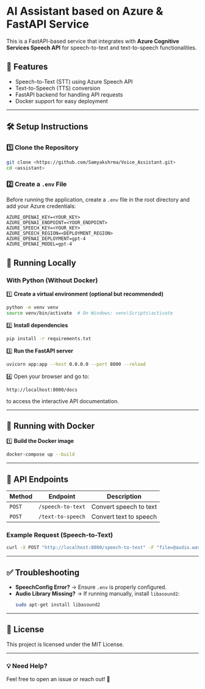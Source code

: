 # AI Assistant based on Azure & FastAPI Service

This is a FastAPI-based service that integrates with **Azure Cognitive Services Speech API** for speech-to-text and text-to-speech functionalities.

## 🚀 Features
- Speech-to-Text (STT) using Azure Speech API
- Text-to-Speech (TTS) conversion
- FastAPI backend for handling API requests
- Docker support for easy deployment

---

## 🛠 Setup Instructions

### 1️⃣ **Clone the Repository**
```sh
git clone <https://github.com/Samyakshrma/Voice_Assistant.git>
cd <assistant>
```

### 2️⃣ **Create a `.env` File**
Before running the application, create a `.env` file in the root directory and add your Azure credentials:
```
AZURE_OPENAI_KEY=<YOUR_KEY>
AZURE_OPENAI_ENDPOINT=<YOUR_ENDPOINT>
AZURE_SPEECH_KEY=<YOUR_KEY>
AZURE_SPEECH_REGION=<DEPLOYMENT_REGION>
AZURE_OPENAI_DEPLOYMENT=gpt-4
AZURE_OPENAI_MODEL=gpt-4

```


## 🔧 Running Locally

### **With Python (Without Docker)**
1️⃣ **Create a virtual environment (optional but recommended)**
```sh
python -m venv venv
source venv/bin/activate  # On Windows: venv\Scripts\activate
```

2️⃣ **Install dependencies**
```sh
pip install -r requirements.txt
```

3️⃣ **Run the FastAPI server**
```sh
uvicorn app:app --host 0.0.0.0 --port 8000 --reload
```

4️⃣ Open your browser and go to:
```
http://localhost:8000/docs
```
to access the interactive API documentation.

---

## 🐳 Running with Docker

1️⃣ **Build the Docker image**
```sh
docker-compose up --build 
```


---

## 📡 API Endpoints

| Method | Endpoint         | Description |
|--------|----------------|-------------|
| `POST` | `/speech-to-text` | Convert speech to text |
| `POST` | `/text-to-speech` | Convert text to speech |

### **Example Request (Speech-to-Text)**
```sh
curl -X POST "http://localhost:8000/speech-to-text" -F "file=@audio.wav"
```

---

## ✅ Troubleshooting
- **SpeechConfig Error?** → Ensure `.env` is properly configured.
- **Audio Library Missing?** → If running manually, install `libasound2`:
  ```sh
  sudo apt-get install libasound2
  ```

---

## 📜 License
This project is licensed under the MIT License.

---

### 💡 Need Help?
Feel free to open an issue or reach out! 🚀
```


